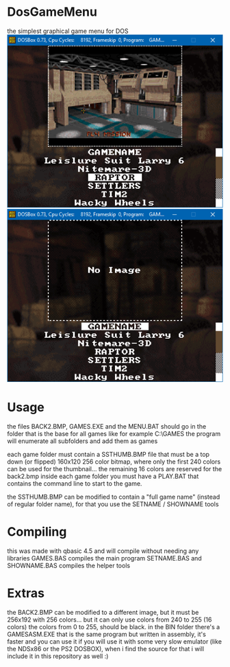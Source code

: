 # DosGameMenu
the simplest graphical game menu for DOS
![How it looks](screenshot/Menu1.png)
![How it looks](screenshot/Menu2.png)

# Usage
the files BACK2.BMP, GAMES.EXE and the MENU.BAT should go in the folder that is the base for all games like for example C:\GAMES the program will enumerate all subfolders and add them as games

each game folder must contain a SSTHUMB.BMP file that must be a top down (or flipped) 160x120 256 color bitmap, where only the first 240 colors can be used for the thumbnail... the remaining 16 colors are reserved for the back2.bmp
inside each game folder you must have a PLAY.BAT that contains the command line to start to the game.

the SSTHUMB.BMP can be modified to contain a "full game name" (instead of regular folder name), for that you use the SETNAME / SHOWNAME tools

# Compiling
this was made with qbasic 4.5 and will compile without needing any libraries
GAMES.BAS compiles the main program
SETNAME.BAS and SHOWNAME.BAS compiles the helper tools

# Extras
the BACK2.BMP can be modified to a different image, but it must be 256x192 with 256 colors... but it can only use colors from 240 to 255 (16 colors) the colors from 0 to 255, should be black.
in the BIN folder there's a GAMESASM.EXE that is the same program but written in assembly, it's faster and you can use it if you will use it with some very slow emulator (like the NDSx86 or the PS2 DOSBOX), when i find the source for that i will include it in this repository as well :)


